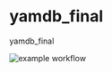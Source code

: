 # yamdb_final
yamdb_final

![example workflow](https://github.com/Maximiliano-16/yamdb_final/actions/workflows/yamdb_workflow.yml/badge.svg)